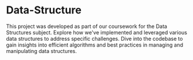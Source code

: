 # Data-Structure
This project was developed as part of our coursework for the Data Structures subject. Explore how we've implemented and leveraged various data structures to address specific challenges. Dive into the codebase to gain insights into efficient algorithms and best practices in managing and manipulating data structures.
